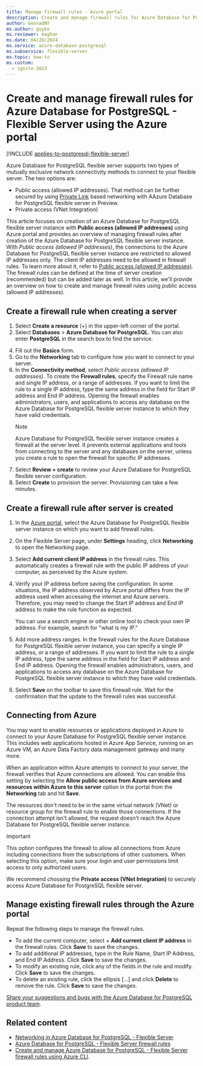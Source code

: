 ```yaml
---
title: Manage firewall rules - Azure portal
description: Create and manage firewall rules for Azure Database for PostgreSQL - Flexible Server using the Azure portal
author: GennadNY
ms.author: guybo
ms.reviewer: maghan
ms.date: 04/28/2024
ms.service: azure-database-postgresql
ms.subservice: flexible-server
ms.topic: how-to
ms.custom:
  - ignite-2023
---
```


# Create and manage firewall rules for Azure Database for PostgreSQL - Flexible Server using the Azure portal

[!INCLUDE [applies-to-postgresql-flexible-server](~/reusable-content/ce-skilling/azure/includes/postgresql/includes/applies-to-postgresql-flexible-server.md)]

Azure Database for PostgreSQL flexible server supports two types of mutually exclusive network connectivity methods to connect to your flexible server. The two options are:

* Public access (allowed IP addresses). That method can be further secured by using [Private Link](concepts-networking-private-link.md) based networking with AAzure Database for PostgreSQL flexible server in Preview. 
* Private access (VNet Integration)

This article focuses on creation of an Azure Database for PostgreSQL flexible server instance with **Public access (allowed IP addresses)** using Azure portal and provides an overview of managing firewall rules after creation of the Azure Database for PostgreSQL flexible server instance. With *Public access (allowed IP addresses)*, the connections to the Azure Database for PostgreSQL flexible server instance are restricted to allowed IP addresses only. The client IP addresses need to be allowed in firewall rules. To learn more about it, refer to [Public access (allowed IP addresses)](concepts-networking.md#public-access-allowed-ip-addresses). The firewall rules can be defined at the time of server creation (recommended) but can be added later as well. In this article, we'll provide an overview on how to create and manage firewall rules using public access (allowed IP addresses).

## Create a firewall rule when creating a server

1. Select **Create a resource** (+) in the upper-left corner of the  portal.
2. Select **Databases** > **Azure Database for PostgreSQL**. You can also enter **PostgreSQL** in the search box to find the service.
<!--Note this no longer appears in portal creation. 3. Select **Flexible Server** as the deployment option.-->
4. Fill out the **Basics** form.
5. Go to the **Networking** tab to configure how you want to connect to your server.
6. In the **Connectivity method**, select *Public access (allowed IP addresses)*. To create the **Firewall rules**, specify the Firewall rule name and single IP address, or a range of addresses. If you want to limit the rule to a single IP address, type the same address in the field for Start IP address and End IP address. Opening the firewall enables administrators, users, and applications to access any database on the Azure Database for PostgreSQL flexible server instance to which they have valid credentials.
   > [!Note]
   > Azure Database for PostgreSQL flexible server instance creates a firewall at the server level. It prevents external applications and tools from connecting to the server and any databases on the server, unless you create a rule to open the firewall for specific IP addresses.
7. Select **Review + create** to review your Azure Database for PostgreSQL flexible server configuration.
8.  Select **Create** to provision the server. Provisioning can take a few minutes.

## Create a firewall rule after server is created

1. In the [Azure portal](https://portal.azure.com/), select the Azure Database for PostgreSQL flexible server instance on which you want to add firewall rules.
2. On the Flexible Server page, under **Settings** heading, click **Networking** to open the Networking page.

   <!--![Azure portal - click Connection Security](media/howto-manage-firewall-portal/1-connection-security.png)-->

3. Select **Add current client IP address** in the firewall rules. This automatically creates a firewall rule with the public IP address of your computer, as perceived by the Azure system.

   <!--![Azure portal - click Add My IP](media/howto-manage-firewall-portal/2-add-my-ip.png)-->

4. Verify your IP address before saving the configuration. In some situations, the IP address observed by Azure portal differs from the IP address used when accessing the internet and Azure servers. Therefore, you may need to change the Start IP address and End IP address to make the rule function as expected.

   You can use a search engine or other online tool to check your own IP address. For example, search for "what is my IP."

   <!--![Bing search for What is my IP](media/howto-manage-firewall-portal/3-what-is-my-ip.png)-->

5. Add more address ranges. In the firewall rules for the Azure Database for PostgreSQL flexible server instance, you can specify a single IP address, or a range of addresses. If you want to limit the rule to a single IP address, type the same address in the field for Start IP address and End IP address. Opening the firewall enables administrators, users, and applications to access any database on the Azure Database for PostgreSQL flexible server instance to which they have valid credentials.

   <!--![Azure portal - firewall rules](media/howto-manage-firewall-portal/4-specify-addresses.png)-->

6. Select **Save** on the toolbar to save this firewall rule. Wait for the confirmation that the update to the firewall rules was successful.

   <!--![Azure portal - click Save](media/howto-manage-firewall-portal/5-save-firewall-rule.png)-->

## Connecting from Azure

You may want to enable resources or applications deployed in Azure to connect to your Azure Database for PostgreSQL flexible server instance. This includes web applications hosted in Azure App Service, running on an Azure VM, an Azure Data Factory data management gateway and many more. 

When an application within Azure attempts to connect to your server, the firewall verifies that Azure connections are allowed. You can enable this setting by selecting the **Allow public access from Azure services and resources within Azure to this server** option in the portal from the **Networking** tab and hit **Save**.

The resources don't need to be in the same virtual network (VNet) or resource group for the firewall rule to enable those connections. If the connection attempt isn't allowed, the request doesn't reach the Azure Database for PostgreSQL flexible server instance.

> [!IMPORTANT]
> This option configures the firewall to allow all connections from Azure including connections from the subscriptions of other customers. When selecting this option, make sure your login and user permissions limit access to only authorized users.
>
> We recommend choosing the **Private access (VNet Integration)** to securely access Azure Database for PostgreSQL flexible server.
>
## Manage existing firewall rules through the Azure portal

Repeat the following steps to manage the firewall rules.

- To add the current computer, select + **Add current client IP address** in the firewall rules. Click **Save** to save the changes.
- To add additional IP addresses, type in the Rule Name, Start IP Address, and End IP Address. Click **Save** to save the changes.
- To modify an existing rule, click any of the fields in the rule and modify. Click **Save** to save the changes.
- To delete an existing rule, click the ellipsis […] and click **Delete** to remove the rule. Click **Save** to save the changes.

[Share your suggestions and bugs with the Azure Database for PostgreSQL product team](https://aka.ms/pgfeedback).

## Related content

- [Networking in Azure Database for PostgreSQL - Flexible Server](concepts-networking.md)
- [Azure Database for PostgreSQL - Flexible Server firewall rules](concepts-networking.md#public-access-allowed-ip-addresses)
- [Create and manage Azure Database for PostgreSQL - Flexible Server firewall rules using Azure CLI](how-to-manage-firewall-cli.md).
